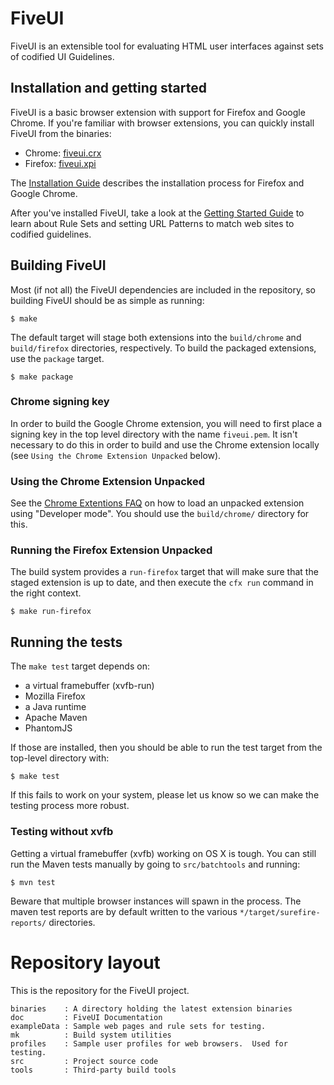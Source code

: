 # FiveUI

FiveUI is an extensible tool for evaluating HTML user interfaces
against sets of codified UI Guidelines.

## Installation and getting started

FiveUI is a basic browser extension with support for Firefox and
Google Chrome. If you're familiar with browser extensions, you can
quickly install FiveUI from the binaries:

 - Chrome: [fiveui.crx](http://galoisinc.github.com/FiveUI/binaries/fiveui.crx)
 - Firefox: [fiveui.xpi](http://galoisinc.github.com/FiveUI/binaries/fiveui.xpi)

The [Installation Guide](doc/manual_src/install.md) describes the
installation process for Firefox and Google Chrome.

After you've installed FiveUI, take a look at the [Getting Started
Guide](doc/manual_src/gettingStarted.md) to learn about Rule Sets and
setting URL Patterns to match web sites to codified guidelines.

## Building FiveUI

Most (if not all) the FiveUI dependencies are included in the
repository, so building FiveUI should be as simple as running:

    $ make

The default target will stage both extensions into the `build/chrome` and
`build/firefox` directories, respectively.  To build the packaged extensions,
use the `package` target.

    $ make package

### Chrome signing key

In order to build the Google Chrome extension, you will need to first place a
signing key in the top level directory with the name `fiveui.pem`. It isn't
necessary to do this in order to build and use the Chrome extension locally
(see `Using the Chrome Extension Unpacked` below).

### Using the Chrome Extension Unpacked

See the
[Chrome Extentions FAQ](http://developer.chrome.com/extensions/faq.html#faq-dev-01)
on how to load an unpacked extension using "Developer mode". You should use the
`build/chrome/` directory for this.

### Running the Firefox Extension Unpacked

The build system provides a `run-firefox` target that will make sure that the
staged extension is up to date, and then execute the `cfx run` command in the
right context.

    $ make run-firefox


## Running the tests

The `make test` target depends on:

 - a virtual framebuffer (xvfb-run)
 - Mozilla Firefox
 - a Java runtime
 - Apache Maven
 - PhantomJS

If those are installed, then you should be able to run the test target
from the top-level directory with:

    $ make test

If this fails to work on your system, please let us know so we
can make the testing process more robust.

### Testing without xvfb

Getting a virtual framebuffer (xvfb) working on OS X is tough. You can still
run the Maven tests manually by going to `src/batchtools` and running:

    $ mvn test

Beware that multiple browser instances will spawn in the process. The maven test
reports are by default written to the various
`*/target/surefire-reports/` directories.

# Repository layout

This is the repository for the FiveUI project.

    binaries    : A directory holding the latest extension binaries
    doc         : FiveUI Documentation
    exampleData : Sample web pages and rule sets for testing.
    mk          : Build system utilities
    profiles    : Sample user profiles for web browsers.  Used for testing.
    src         : Project source code
    tools       : Third-party build tools
